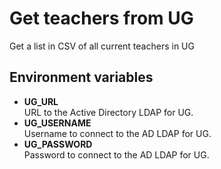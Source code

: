 # Get teachers from UG

Get a list in CSV of all current teachers in UG

## Environment variables

- **UG_URL**\
URL to the Active Directory LDAP for UG.
- **UG_USERNAME**\
Username to connect to the AD LDAP for UG.
- **UG_PASSWORD**\
Password to connect to the AD LDAP for UG.
